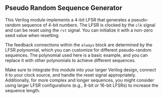 ## Pseudo Random Sequence Generator

This Verilog module implements a 4-bit LFSR that generates a pseudo-random sequence of 4-bit numbers. The LFSR is clocked by the `clk` signal and can be reset using the `rst` signal. You can initialize it with a non-zero seed value when resetting.

The feedback connections within the `always` block are determined by the LFSR polynomial, which you can customize for different pseudo-random sequences. The polynomial used here is a basic example, and you can replace it with other polynomials to achieve different sequences.

Make sure to integrate this module into your larger Verilog design, connect it to your clock source, and handle the reset signal appropriately. Additionally, for more complex and longer sequences, you might consider using larger LFSR configurations (e.g., 8-bit or 16-bit LFSRs) to increase the sequence length.
